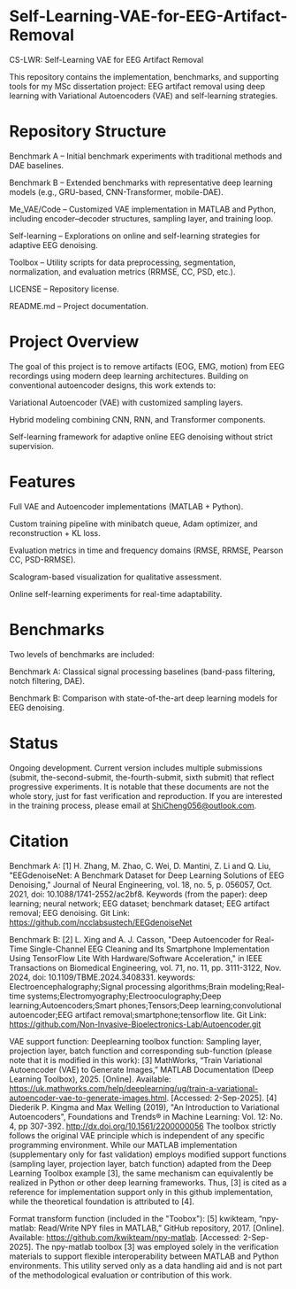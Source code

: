 # Self-Learning-VAE-for-EEG-Artifact-Removal

CS-LWR: Self-Learning VAE for EEG Artifact Removal

This repository contains the implementation, benchmarks, and supporting tools for my MSc dissertation project: EEG artifact removal using deep learning with Variational Autoencoders (VAE) and self-learning strategies.

# Repository Structure

Benchmark A – Initial benchmark experiments with traditional methods and DAE baselines.

Benchmark B – Extended benchmarks with representative deep learning models (e.g., GRU-based, CNN-Transformer, mobile-DAE).

Me_VAE/Code – Customized VAE implementation in MATLAB and Python, including encoder–decoder structures, sampling layer, and training loop.

Self-learning – Explorations on online and self-learning strategies for adaptive EEG denoising.

Toolbox – Utility scripts for data preprocessing, segmentation, normalization, and evaluation metrics (RRMSE, CC, PSD, etc.).

LICENSE – Repository license.

README.md – Project documentation.

# Project Overview

The goal of this project is to remove artifacts (EOG, EMG, motion) from EEG recordings using modern deep learning architectures. Building on conventional autoencoder designs, this work extends to:

Variational Autoencoder (VAE) with customized sampling layers.

Hybrid modeling combining CNN, RNN, and Transformer components.

Self-learning framework for adaptive online EEG denoising without strict supervision.

# Features

Full VAE and Autoencoder implementations (MATLAB + Python).

Custom training pipeline with minibatch queue, Adam optimizer, and reconstruction + KL loss.

Evaluation metrics in time and frequency domains (RMSE, RRMSE, Pearson CC, PSD-RRMSE).

Scalogram-based visualization for qualitative assessment.

Online self-learning experiments for real-time adaptability.

# Benchmarks

Two levels of benchmarks are included:

Benchmark A: Classical signal processing baselines (band-pass filtering, notch filtering, DAE).

Benchmark B: Comparison with state-of-the-art deep learning models for EEG denoising.

# Status

Ongoing development. Current version includes multiple submissions (submit, the-second-submit, the-fourth-submit, sixth submit) that reflect progressive experiments. It is notable that these documents are not the whole story, just for fast verification and reproduction. If you are interested in the training process, please email at ShiCheng056@outlook.com.

# Citation
Benchmark A:
[1] H. Zhang, M. Zhao, C. Wei, D. Mantini, Z. Li and Q. Liu, "EEGdenoiseNet: A Benchmark Dataset for Deep Learning Solutions of EEG Denoising," Journal of Neural Engineering, vol. 18, no. 5, p. 056057, Oct. 2021, doi: 10.1088/1741-2552/ac2bf8.
Keywords (from the paper): deep learning; neural network; EEG dataset; benchmark dataset; EEG artifact removal; EEG denoising.
Git Link: https://github.com/ncclabsustech/EEGdenoiseNet

Benchmark B:
[2] L. Xing and A. J. Casson, "Deep Autoencoder for Real-Time Single-Channel EEG Cleaning and Its Smartphone Implementation Using TensorFlow Lite With Hardware/Software Acceleration," in IEEE Transactions on Biomedical Engineering, vol. 71, no. 11, pp. 3111-3122, Nov. 2024, doi: 10.1109/TBME.2024.3408331.
keywords: Electroencephalography;Signal processing algorithms;Brain modeling;Real-time systems;Electromyography;Electrooculography;Deep learning;Autoencoders;Smart phones;Tensors;Deep learning;convolutional autoencoder;EEG artifact removal;smartphone;tensorflow lite.
Git Link: https://github.com/Non-Invasive-Bioelectronics-Lab/Autoencoder.git

VAE support function: 
Deeplearning toolbox function: Sampling layer, projection layer, batch function and corresponding sub-function (please note that it is modified in this work):
[3] MathWorks, “Train Variational Autoencoder (VAE) to Generate Images,” MATLAB Documentation (Deep Learning Toolbox), 2025. [Online]. Available: https://uk.mathworks.com/help/deeplearning/ug/train-a-variational-autoencoder-vae-to-generate-images.html. [Accessed: 2-Sep-2025].
[4] Diederik P. Kingma and Max Welling (2019), "An Introduction to Variational Autoencoders", Foundations and Trends® in Machine Learning: Vol. 12: No. 4, pp 307-392. http://dx.doi.org/10.1561/2200000056 
The toolbox strictly follows the original VAE principle which is independent of any specific programming environment. While our MATLAB implementation (supplementary only for fast validation) employs modified support functions (sampling layer, projection layer, batch function) adapted from the Deep Learning Toolbox example [3], the same mechanism can equivalently be realized in Python or other deep learning frameworks. Thus, [3] is cited as a reference for implementation support only in this github implementation, while the theoretical foundation is attributed to [4].

Format transform function (included in the "Toobox"):
[5] kwikteam, “npy-matlab: Read/Write NPY files in MATLAB,” GitHub repository, 2017. [Online]. Available: https://github.com/kwikteam/npy-matlab. [Accessed: 2-Sep-2025].
The npy-matlab toolbox [3] was employed solely in the verification materials to support flexible interoperability between MATLAB and Python environments. This utility served only as a data handling aid and is not part of the methodological evaluation or contribution of this work.




